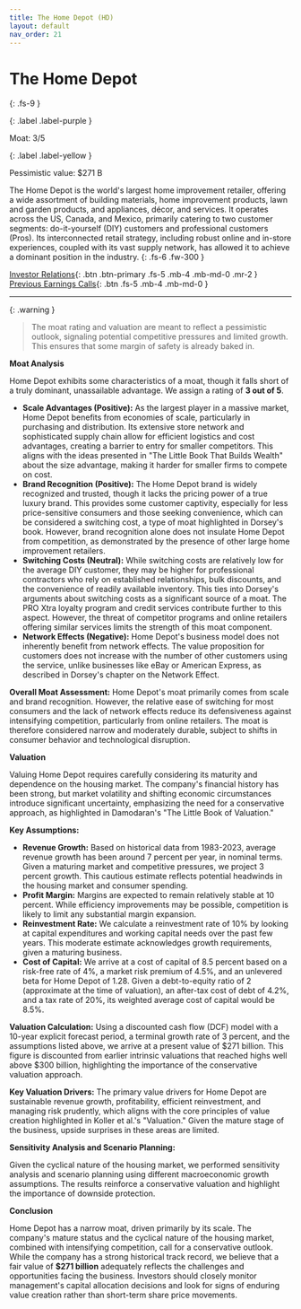 ```yaml
---
title: The Home Depot (HD)
layout: default
nav_order: 21
---
```


# The Home Depot
{: .fs-9 }

{: .label .label-purple }

Moat: 3/5

{: .label .label-yellow }

Pessimistic value: $271 B

The Home Depot is the world's largest home improvement retailer, offering a wide assortment of building materials, home improvement products, lawn and garden products, and appliances, décor, and services. It operates across the US, Canada, and Mexico, primarily catering to two customer segments: do-it-yourself (DIY) customers and professional customers (Pros).  Its interconnected retail strategy, including robust online and in-store experiences, coupled with its vast supply network, has allowed it to achieve a dominant position in the industry.
{: .fs-6 .fw-300 }

[Investor Relations](https://www.google.com/search?q=HD+investor+relations){: .btn .btn-primary .fs-5 .mb-4 .mb-md-0 .mr-2 }
[Previous Earnings Calls](https://discountingcashflows.com/company/HD/transcripts/){: .btn .fs-5 .mb-4 .mb-md-0 }

---

{: .warning } 
>The moat rating and valuation are meant to reflect a pessimistic outlook, signaling potential competitive pressures and limited growth. This ensures that some margin of safety is already baked in.


**Moat Analysis**

Home Depot exhibits some characteristics of a moat, though it falls short of a truly dominant, unassailable advantage. We assign a rating of **3 out of 5**.

* **Scale Advantages (Positive):**  As the largest player in a massive market, Home Depot benefits from economies of scale, particularly in purchasing and distribution. Its extensive store network and sophisticated supply chain allow for efficient logistics and cost advantages, creating a barrier to entry for smaller competitors. This aligns with the ideas presented in "The Little Book That Builds Wealth" about the size advantage, making it harder for smaller firms to compete on cost.
* **Brand Recognition (Positive):** The Home Depot brand is widely recognized and trusted, though it lacks the pricing power of a true luxury brand. This provides some customer captivity, especially for less price-sensitive consumers and those seeking convenience, which can be considered a switching cost, a type of moat highlighted in Dorsey's book. However, brand recognition alone does not insulate Home Depot from competition, as demonstrated by the presence of other large home improvement retailers.
* **Switching Costs (Neutral):** While switching costs are relatively low for the average DIY customer, they may be higher for professional contractors who rely on established relationships, bulk discounts, and the convenience of readily available inventory. This ties into Dorsey's arguments about switching costs as a significant source of a moat. The PRO Xtra loyalty program and credit services contribute further to this aspect. However, the threat of competitor programs and online retailers offering similar services limits the strength of this moat component.
* **Network Effects (Negative):**  Home Depot's business model does not inherently benefit from network effects.  The value proposition for customers does not increase with the number of other customers using the service, unlike businesses like eBay or American Express, as described in Dorsey's chapter on the Network Effect.

**Overall Moat Assessment:** Home Depot's moat primarily comes from scale and brand recognition. However, the relative ease of switching for most consumers and the lack of network effects reduce its defensiveness against intensifying competition, particularly from online retailers. The moat is therefore considered narrow and moderately durable, subject to shifts in consumer behavior and technological disruption.

**Valuation**

Valuing Home Depot requires carefully considering its maturity and dependence on the housing market. The company's financial history has been strong, but market volatility and shifting economic circumstances introduce significant uncertainty, emphasizing the need for a conservative approach, as highlighted in Damodaran's "The Little Book of Valuation."

**Key Assumptions:**

* **Revenue Growth:** Based on historical data from 1983-2023, average revenue growth has been around 7 percent per year, in nominal terms. Given a maturing market and competitive pressures, we project 3 percent growth. This cautious estimate reflects potential headwinds in the housing market and consumer spending.
* **Profit Margin:**  Margins are expected to remain relatively stable at 10 percent. While efficiency improvements may be possible, competition is likely to limit any substantial margin expansion.
* **Reinvestment Rate:** We calculate a reinvestment rate of 10% by looking at capital expenditures and working capital needs over the past few years. This moderate estimate acknowledges growth requirements, given a maturing business.
* **Cost of Capital:**  We arrive at a cost of capital of 8.5 percent based on a risk-free rate of 4%, a market risk premium of 4.5%, and an unlevered beta for Home Depot of 1.28.  Given a debt-to-equity ratio of 2 (approximate at the time of valuation), an after-tax cost of debt of 4.2%, and a tax rate of 20%, its weighted average cost of capital would be 8.5%.

**Valuation Calculation:**
Using a discounted cash flow (DCF) model with a 10-year explicit forecast period, a terminal growth rate of 3 percent, and the assumptions listed above, we arrive at a present value of $271 billion. This figure is discounted from earlier intrinsic valuations that reached highs well above $300 billion, highlighting the importance of the conservative valuation approach. 

**Key Valuation Drivers:**
The primary value drivers for Home Depot are sustainable revenue growth, profitability, efficient reinvestment, and managing risk prudently, which aligns with the core principles of value creation highlighted in Koller et al.'s "Valuation."  Given the mature stage of the business, upside surprises in these areas are limited.

**Sensitivity Analysis and Scenario Planning:**

Given the cyclical nature of the housing market, we performed sensitivity analysis and scenario planning using different macroeconomic growth assumptions. The results reinforce a conservative valuation and highlight the importance of downside protection.

**Conclusion**

Home Depot has a narrow moat, driven primarily by its scale.  The company's mature status and the cyclical nature of the housing market, combined with intensifying competition, call for a conservative outlook.  While the company has a strong historical track record, we believe that a fair value of **$271 billion** adequately reflects the challenges and opportunities facing the business. Investors should closely monitor management's capital allocation decisions and look for signs of enduring value creation rather than short-term share price movements.
